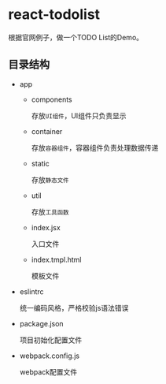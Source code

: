 # react-todolist
根据官网例子，做一个TODO List的Demo。

## 目录结构

- app
    - components
       
        存放`UI组件`，UI组件只负责显示
        
    - container
        
        存放`容器组件`，容器组件负责处理数据传递
    
    - static
    
        存放`静态文件`
    
    - util
        
        存放`工具函数`
        
    - index.jsx
    
        入口文件
        
    - index.tmpl.html
    
        模板文件

- eslintrc
    
    统一编码风格，严格校验js语法错误
    
- package.json

    项目初始化配置文件
    
- webpack.config.js

    webpack配置文件